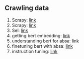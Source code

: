 ## Crawling data
1. Scrapy: [link](https://viblo.asia/p/tap-tanh-crawl-du-lieu-voi-scrapy-framework-bWrZnW7rlxw)
2. Scrapy: [link](https://www.youtube.com/watch?v=mBoX_JCKZTE)
3. Sel: [link](https://viblo.asia/p/bai-1-gioi-thieu-ve-selenium-aWj538VwK6m)
4. getting bert embedding: [link](https://mccormickml.com/2019/05/14/BERT-word-embeddings-tutorial/)
5. understanding bert for absa: [link](https://paperswithcode.com/paper/understanding-pre-trained-bert-for-aspect)
6. finetuning bert with absa: [link](https://arxiv.org/abs/1903.09588)
7. instruction tuning: [link](https://medium.com/@veer15/the-hitchhikers-guide-to-instruction-tuning-large-language-models-d6441dbf1413)